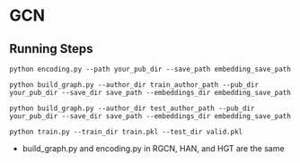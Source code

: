 # GCN 

## Running Steps

``` 
python encoding.py --path your_pub_dir --save_path embedding_save_path

python build_graph.py --author_dir train_author_path --pub_dir your_pub_dir --save_dir save_path --embeddings_dir embedding_save_path

python build_graph.py --author_dir test_author_path --pub_dir your_pub_dir --save_dir save_path --embeddings_dir embedding_save_path

python train.py --train_dir train.pkl --test_dir valid.pkl
```

- build_graph.py and encoding.py in RGCN, HAN, and HGT are the same


